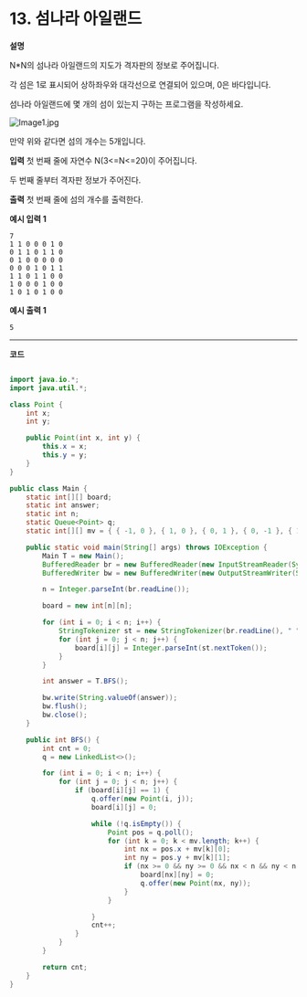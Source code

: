 # 13. 섬나라 아일랜드

**설명**

N\*N의 섬나라 아일랜드의 지도가 격자판의 정보로 주어집니다.

각 섬은 1로 표시되어 상하좌우와 대각선으로 연결되어 있으며, 0은 바다입니다.

섬나라 아일랜드에 몇 개의 섬이 있는지 구하는 프로그램을 작성하세요.

![Image1.jpg](https://cote.inflearn.com/public/upload/7c81fe29cd.jpg)

만약 위와 같다면 섬의 개수는 5개입니다.

**입력**
첫 번째 줄에 자연수 N(3<=N<=20)이 주어집니다.

두 번째 줄부터 격자판 정보가 주어진다.

**출력**
첫 번째 줄에 섬의 개수를 출력한다.

**예시 입력 1**

```
7
1 1 0 0 0 1 0
0 1 1 0 1 1 0
0 1 0 0 0 0 0
0 0 0 1 0 1 1
1 1 0 1 1 0 0
1 0 0 0 1 0 0
1 0 1 0 1 0 0
```

**예시 출력 1**

```
5
```

---

**코드**

```java

import java.io.*;
import java.util.*;

class Point {
    int x;
    int y;

    public Point(int x, int y) {
        this.x = x;
        this.y = y;
    }
}

public class Main {
    static int[][] board;
    static int answer;
    static int n;
    static Queue<Point> q;
    static int[][] mv = { { -1, 0 }, { 1, 0 }, { 0, 1 }, { 0, -1 }, { 1, 1 }, { -1, 1 }, { 1, -1 }, { -1, -1 } };

    public static void main(String[] args) throws IOException {
        Main T = new Main();
        BufferedReader br = new BufferedReader(new InputStreamReader(System.in));
        BufferedWriter bw = new BufferedWriter(new OutputStreamWriter(System.out));

        n = Integer.parseInt(br.readLine());

        board = new int[n][n];

        for (int i = 0; i < n; i++) {
            StringTokenizer st = new StringTokenizer(br.readLine(), " ");
            for (int j = 0; j < n; j++) {
                board[i][j] = Integer.parseInt(st.nextToken());
            }
        }

        int answer = T.BFS();

        bw.write(String.valueOf(answer));
        bw.flush();
        bw.close();
    }

    public int BFS() {
        int cnt = 0;
        q = new LinkedList<>();

        for (int i = 0; i < n; i++) {
            for (int j = 0; j < n; j++) {
                if (board[i][j] == 1) {
                    q.offer(new Point(i, j));
                    board[i][j] = 0;

                    while (!q.isEmpty()) {
                        Point pos = q.poll();
                        for (int k = 0; k < mv.length; k++) {
                            int nx = pos.x + mv[k][0];
                            int ny = pos.y + mv[k][1];
                            if (nx >= 0 && ny >= 0 && nx < n && ny < n && board[nx][ny] == 1) {
                                board[nx][ny] = 0;
                                q.offer(new Point(nx, ny));
                            }
                        }

                    }
                    cnt++;
                }
            }
        }

        return cnt;
    }
}
```
